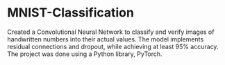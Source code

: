 # MNIST-Classification
Created a Convolutional Neural Network to classify and verify images of handwritten numbers into their actual values. The model implements residual connections and dropout, while achieving at least 95% accuracy. The project was done using a Python library, PyTorch.
